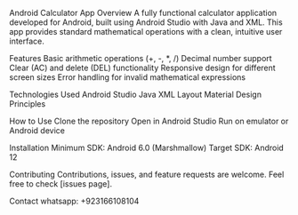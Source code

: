 Android Calculator App
Overview
A fully functional calculator application developed for Android, built using Android Studio with Java and XML. This app provides standard mathematical operations with a clean, intuitive user interface.

Features
Basic arithmetic operations (+, -, *, /)
Decimal number support
Clear (AC) and delete (DEL) functionality
Responsive design for different screen sizes
Error handling for invalid mathematical expressions

Technologies Used
Android Studio
Java
XML Layout
Material Design Principles

How to Use
Clone the repository
Open in Android Studio
Run on emulator or Android device

Installation
Minimum SDK: Android 6.0 (Marshmallow)
Target SDK: Android 12

Contributing
Contributions, issues, and feature requests are welcome. Feel free to check [issues page].

Contact
whatsapp: +923166108104
